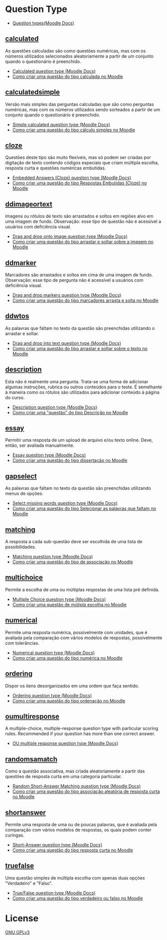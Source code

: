 # Question Type
* [Question types(Moodle Docs)](https://docs.moodle.org/311/en/Questions)

## [calculated](calculated)
As questões calculadas são como questões numéricas, mas com os números utilizados selecionados aleatoriamente a partir de um conjunto quando o questionário é preenchido.
* [Calculated question type (Moodle Docs)](https://docs.moodle.org/311/en/Calculated_question_type)
* [Como criar uma questão do tipo calculada no Moodle](https://youtu.be/mm6Qb0YpOCk)

## [calculatedsimple](calculatedsimple)
Versão mais simples das perguntas calculadas que são como perguntas numéricas, mas com os números utilizados sendo sorteados a partir de um conjunto quando o questionário é preenchido.
* [Simple calculated question type (Moodle Docs)](https://docs.moodle.org/311/en/Simple_calculated_question_type)
* [Como criar uma questão do tipo cálculo simples no Moodle](https://youtu.be/4gjzWp-WZzE)

## [cloze](cloze)
Questões deste tipo são muito flexíveis, mas só podem ser criadas por digitação de texto contendo códigos especiais que criam múltipla escolha, resposta curta e questões numéricas embutidas.
* [Embedded Answers (Cloze) question type (Moodle Docs)](https://docs.moodle.org/311/en/Embedded_Answers_(Cloze)_question_type)
* [Como criar uma questão do tipo Respostas Embutidas (Cloze) no Moodle](https://youtu.be/lnRVSIRU4Os)

## [ddimageortext](ddimageortext)
Imagens ou rótulos de texto são arrastados e soltos em regiões alvo em uma imagem de fundo.
Observação: esse tipo de questão não é acessível a usuários com deficiência visual.
* [Drag and drop onto image question type (Moodle Docs)](https://docs.moodle.org/311/en/Drag_and_drop_onto_image_question_type)
* [Como criar uma questão do tipo arrastar e soltar sobre a imagem no Moodle](https://youtu.be/Bej-s046gSk)

## [ddmarker](ddmarker)
Marcadores são arrastados e soltos em cima de uma imagem de fundo.
Observação: esse tipo de pergunta não é acessível a usuários com deficiência visual.
* [Drag and drop markers question type (Moodle Docs)](https://docs.moodle.org/311/en/Drag_and_drop_markers_question_type)
* [Como criar uma questão do tipo marcadores arrasta e solta no Moodle](https://youtu.be/5z4WiEOa1cY)

## [ddwtos](ddwtos)
As palavras que faltam no texto da questão são preenchidas utilizando o arrastar e soltar.
* [Drag and drop into text question type (Moodle Docs)](https://docs.moodle.org/311/en/Drag_and_drop_into_text_question_type)
* [Como criar uma questão do tipo arrastar e soltar sobre o texto no Moodle](https://youtu.be/GfL8b0cR4Gk)

## [description](description)
Esta não é realmente uma pergunta. Trata-se uma forma de adicionar algumas instruções, rubrica ou outros conteúdos para o teste. É semelhante à maneira como os rótulos são utilizados para adicionar conteúdo à página do curso.
* [Description question type (Moodle Docs)](https://docs.moodle.org/311/en/Description_question_type)
* [Como criar uma "questão" do tipo Descrição no Moodle](https://youtu.be/16AqMQsb9m8)

## [essay](essay)
Permitir uma resposta de um upload de arquivo e/ou texto online. Deve, então, ser avaliada manualmente.
* [Essay question type (Moodle Docs)](https://docs.moodle.org/311/en/Essay_question_type)
* [Como criar uma questão do tipo dissertação no Moodle](https://youtu.be/gxpHNNp1m4M)

## [gapselect](gapselect)
As palavras que faltam no texto da questão são preenchidas utilizando menus de opções.
* [Select missing words question type (Moodle Docs)](https://docs.moodle.org/311/en/Select_missing_words_question_type)
* [Como criar uma questão do tipo Selecionar as palavras que faltam no Moodle](https://youtu.be/tbsTUJAdUzs)

## [matching](matching)
A resposta a cada sub-questão deve ser escolhida de uma lista de possibilidades.
* [Matching question type (Moodle Docs)](https://docs.moodle.org/311/en/Matching_question_type)
* [Como criar uma questão do tipo de associação no Moodle](https://youtu.be/p0ncV140Xcg)

## [multichoice](multichoice)
Permite a escolha de uma ou múltiplas respostas de uma lista pré definida.
* [Multiple Choice question type (Moodle Docs)](https://docs.moodle.org/311/en/Multiple_Choice_question_type)
* [Como criar uma questão de mútipla escolha no Moodle](https://youtu.be/cQvWWGj97Jg)

## [numerical](numerical)
Permite uma resposta numérica, possivelmente com unidades, que é avaliada pela comparação com vários modelos de respostas, possivelmente com tolerâncias.
* [Numerical question type (Moodle Docs)](https://docs.moodle.org/311/en/Numerical_question_type)
* [Como criar uma questão do tipo numérica no Moodle](https://youtu.be/8OYrEaWTjr8)

## [ordering](ordering)
Dispor os itens desorganizados em uma ordem que faça sentido.
* [Ordering question type (Moodle Docs)](https://docs.moodle.org/311/en/Ordering_question_type)
* [Como criar uma questão do tipo ordenação no Moodle](https://youtu.be/bVkm1So5JUo)

## [oumultiresponse](oumultiresponse)
A multiple-choice, multiple-response question type with particular scoring rules.
Recommended if your question has more than one correct answer.
* [OU multiple response question type (Moodle Docs)](https://docs.moodle.org/311/en/OU_multiple_response_question_type)

## [randomsamatch](randomsamatch)
Como a questão associativa, mas criada aleatoriamente a partir das questões de resposta curta em uma categoria particular.
* [Random Short-Answer Matching question type (Moodle Docs)](https://docs.moodle.org/311/en/Random_Short-Answer_Matching_question_type)
* [Como criar uma questão do tipo associação aleatória de resposta curta no Moodle](https://youtu.be/b2LLAqy-IuU)

## [shortanswer](shortanswer)
Permite uma resposta de uma ou de poucas palavras, que é avaliada pela comparação com vários modelos de respostas, os quais podem conter curingas.
* [Short-Answer question type (Moodle Docs)](https://docs.moodle.org/311/en/Short-Answer_question_type)
* [Como criar uma questão do tipo resposta curta no Moodle](https://youtu.be/FxO4UnFCjvc)

## [truefalse](truefalse)
Uma questão simples de múltipla escolha com apenas duas opções "Verdadeiro" e "Falso".
* [True/False question type (Moodle Docs)](https://docs.moodle.org/311/en/True/False_question_type)
* [Como criar uma questão do tipo verdadeiro ou falso no Moodle](https://youtu.be/SI7fZb7JZMg)


# License
[GNU GPLv3](https://choosealicense.com/licenses/gpl-3.0/)
